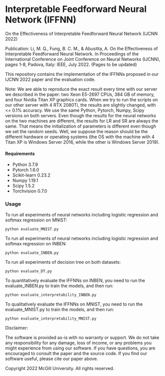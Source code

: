 # Interpretable Feedforward Neural Network (IFFNN)

On the Effectiveness of Interpretable Feedforward Neural Network (IJCNN 2022)

Publication:
Li, M. Q., Fung, B. C. M., & Abusitta, A. On the Effectiveness of Interpretable Feedforward Neural Network. In Proceedings of the International Conference on Joint Conference on Neural Networks (IJCNN), pages 1-8, Padova, Italy: IEEE, July 2022.   (Pages to be updated)



This repository contains the implementation of the IFFNNs proposed in our IJCNN 2022 paper and the evaluation code. 

Note: We are able to reproduce the exact result every time with our server we described in the paper: two Xeon E5-2697 CPUs, 384 GB of memory, and four Nvidia Titan XP graphics cards. When we try to run the scripts on our other server with 4 RTX 2080Ti, the results are slightly changed, with <= 0.1% accuracy. We use the same Python, Pytorch, Numpy, Scipy versions on both servers. Even though the results for the neural networks on the two machines are different, the results for LR and SR are always the same. That means the initialization of parameters is different even though we set the random seeds. Well, we suppose the reason should be the different hardware or operating systems (the OS with the machine with 4 Titan XP is Windows Server 2016, while the other is Windows Server 2019). 


#### Requirements
- Python 3.7.9
- Pytorch 1.6.0
- Scikit-learn	0.23.2
- Numpy 1.19.1
- Scipy 1.5.2
- Torchvision 0.7.0


### Usage

To run all experiments of neural networks including logistic regression and softmax regression on MNIST:
```shell
python evaluate_MNIST.py
```
To run all experiments of neural networks including logistic regression and softmax regression on INBEN:
```shell
python evaluate_INBEN.py
```
To run all experiments of decision tree on both datasets:
```shell
python evaluate_DT.py
```
To quantitatively evaluate the IFFNNs on INBEN, you need to run the evaluate_INBEN.py to train the models, and then run:
```shell
python evaluate_interpretability_INBEN.py
```

To qualitatively evaluate the IFFNNs on MNIST, you need to run the evaluate_MNIST.py to train the models, and then run:
```shell
python evaluate_interpretability_MNIST.py
```


Disclaimer:

The software is provided as-is with no warranty or support. We do not take any responsibility for any damage, loss of income, or any problems you might experience from using our software. If you have questions, you are encouraged to consult the paper and the source code. If you find our software useful, please cite our paper above.

Copyright 2022 McGill University. All rights reserved.
